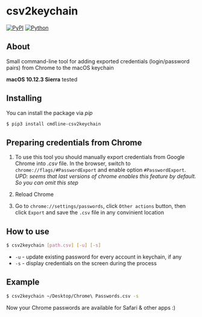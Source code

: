 # сsv2keychain #
[![PyPI](https://img.shields.io/badge/pypi-v0.1.3-blue.svg)](https://pypi.python.org/pypi/cmdline-csv2keychain/0.1.3)
[![Python](https://img.shields.io/badge/python-3.4-green.svg)](https://pypi.python.org/pypi?name=cmdline-csv2keychain&version=0.1.0&:action=display)

## About ##

Small command-line tool for adding exported credentials (login/password pairs) from Chrome to the macOS keychain

**macOS 10.12.3 Sierra** tested

## Installing ##
You can install the package via *pip*
```bash
$ pip3 install cmdline-csv2keychain
```

## Preparing credentials from Chrome ##

1. To use this tool you should manually export credentials from Google Chrome into *.csv* file. In the browser, switch to  ```chrome://flags/#PasswordExport``` and enable option ```#PasswordExport```. 
*UPD: seems that last versions of chrome enables this feature by default. So you can omit this step*

2. Reload Chrome

3. Go to ```chrome://settings/passwords```, click ```Other actions``` button, then click ```Export``` and save the ```.csv``` file in any convinient location

## How to use ##

```bash
$ csv2keychain [path.csv] [-u] [-s]
```

* ```-u``` - update existing password for every account in keychain, if any
* ```-s``` - display credentials on the screen during the process

## Example ##
```bash
$ csv2keychain ~/Desktop/Chrome\ Passwords.csv -s
```

Now your Chrome passwords are available for Safari & other apps :)
